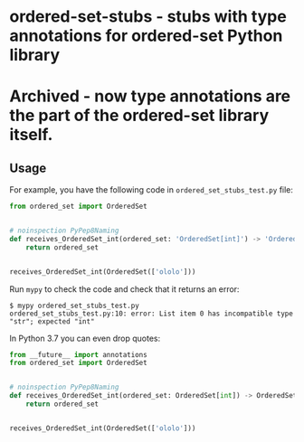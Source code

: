 # ordered-set-stubs - stubs with type annotations for ordered-set Python library

# Archived - now type annotations are the part of the ordered-set library itself.

## Usage
For example, you have the following code in `ordered_set_stubs_test.py` file:
```python
from ordered_set import OrderedSet


# noinspection PyPep8Naming
def receives_OrderedSet_int(ordered_set: 'OrderedSet[int]') -> 'OrderedSet[int]':
    return ordered_set


receives_OrderedSet_int(OrderedSet(['ololo']))
```

Run `mypy` to check the code and check that it returns an error:
```
$ mypy ordered_set_stubs_test.py
ordered_set_stubs_test.py:10: error: List item 0 has incompatible type "str"; expected "int"
```

In Python 3.7 you can even drop quotes:
```python
from __future__ import annotations
from ordered_set import OrderedSet


# noinspection PyPep8Naming
def receives_OrderedSet_int(ordered_set: OrderedSet[int]) -> OrderedSet[int]:
    return ordered_set


receives_OrderedSet_int(OrderedSet(['ololo']))
```
